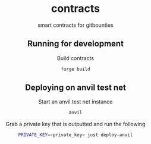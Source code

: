 <div align="center">

# contracts

smart contracts for gitbounties

<div>

## Running for development

Build contracts
```sh
forge build
```

## Deploying on anvil test net

Start an anvil test net instance
```sh
anvil
```

Grab a private key that is outputted and run the following
```sh
PRIVATE_KEY=<private_key> just deploy-anvil
```
